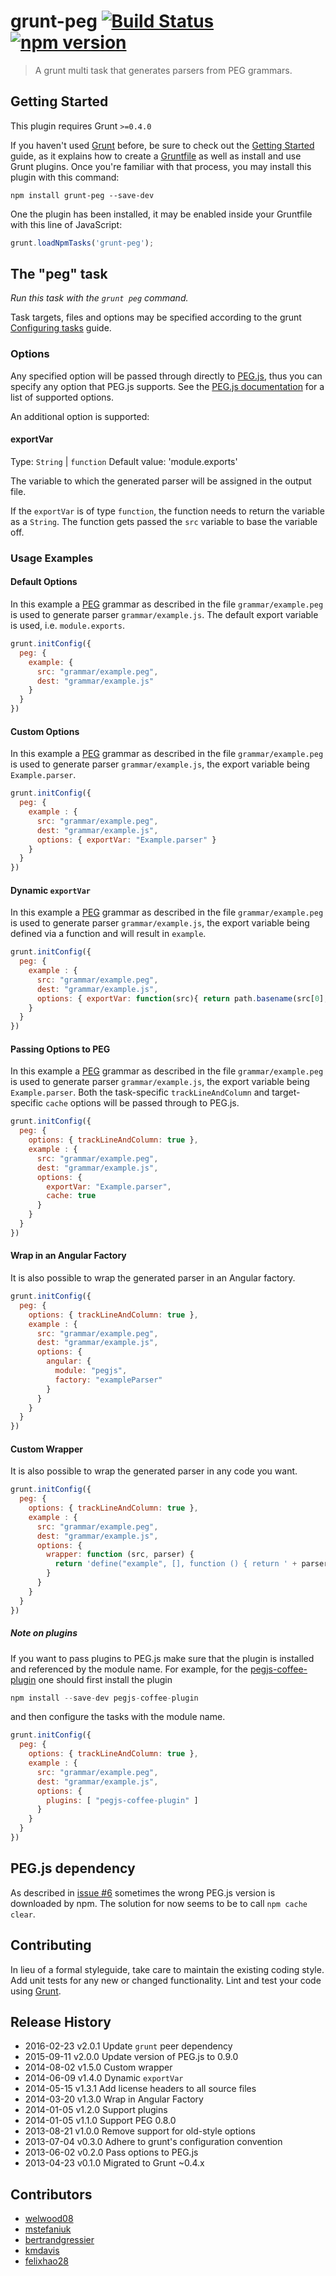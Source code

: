 # grunt-peg [![Build Status](https://travis-ci.org/dvberkel/grunt.svg?branch=master)](https://travis-ci.org/dvberkel/grunt) [![npm version](https://badge.fury.io/js/grunt-peg.svg)](https://badge.fury.io/js/grunt-peg)

> A grunt multi task that generates parsers from PEG grammars.

## Getting Started
This plugin requires Grunt `>=0.4.0`

If you haven't used [Grunt][] before, be sure to check out the
[Getting Started][] guide, as it explains how to create a
[Gruntfile][] as well as install and use Grunt plugins. Once you're
familiar with that process, you may install this plugin with this
command:

```shell
npm install grunt-peg --save-dev
```

One the plugin has been installed, it may be enabled inside your
Gruntfile with this line of JavaScript:

```js
grunt.loadNpmTasks('grunt-peg');
```

## The "peg" task
_Run this task with the `grunt peg` command._

Task targets, files and options may be specified according to the grunt [Configuring tasks](http://gruntjs.com/configuring-tasks) guide.

### Options

Any specified option will be passed through directly to [PEG.js][], thus you can specify any option that PEG.js supports. See the [PEG.js documentation][] for a list of supported options.

[PEG.js]: http://pegjs.majda.cz/
[PEG.js documentation]: http://pegjs.majda.cz/documentation

An additional option is supported:

#### exportVar
Type: `String` | `function`
Default value: 'module.exports'

The variable to which the generated parser will be assigned in the output file.

If the `exportVar` is of type `function`, the function needs to return
the variable as a `String`. The function gets passed the `src`
variable to base the variable off.

### Usage Examples

#### Default Options

In this example a [PEG][] grammar as described in the file
`grammar/example.peg` is used to generate parser
`grammar/example.js`. The default export variable is used,
i.e. `module.exports`.

```js
grunt.initConfig({
  peg: {
    example: {
      src: "grammar/example.peg",
      dest: "grammar/example.js"
    }
  }
})
```

#### Custom Options

In this example a [PEG][] grammar as described in the file
`grammar/example.peg` is used to generate parser
`grammar/example.js`, the export variable being `Example.parser`.

```js
grunt.initConfig({
  peg: {
    example : {
      src: "grammar/example.peg",
      dest: "grammar/example.js",
      options: { exportVar: "Example.parser" }
    }
  }
})
```

#### Dynamic `exportVar`

In this example a [PEG][] grammar as described in the file
`grammar/example.peg` is used to generate parser
`grammar/example.js`, the export variable being defined via a function
and will result in `example`.

```js
grunt.initConfig({
  peg: {
    example : {
      src: "grammar/example.peg",
      dest: "grammar/example.js",
      options: { exportVar: function(src){ return path.basename(src[0], '.peg'); } }
    }
  }
})
```

#### Passing Options to PEG

In this example a [PEG][] grammar as described in the file
`grammar/example.peg` is used to generate parser
`grammar/example.js`, the export variable being `Example.parser`.
Both the task-specific `trackLineAndColumn` and target-specific
`cache` options will be passed through to PEG.js.

```js
grunt.initConfig({
  peg: {
    options: { trackLineAndColumn: true },
    example : {
      src: "grammar/example.peg",
      dest: "grammar/example.js",
      options: {
        exportVar: "Example.parser",
        cache: true
      }
    }
  }
})
```

#### Wrap in an Angular Factory

It is also possible to wrap the generated parser in an Angular
factory.

```js
grunt.initConfig({
  peg: {
    options: { trackLineAndColumn: true },
    example : {
      src: "grammar/example.peg",
      dest: "grammar/example.js",
      options: {
        angular: {
          module: "pegjs",
          factory: "exampleParser"
        }
      }
    }
  }
})
```

#### Custom Wrapper

It is also possible to wrap the generated parser in any code you
want.

```js
grunt.initConfig({
  peg: {
    options: { trackLineAndColumn: true },
    example : {
      src: "grammar/example.peg",
      dest: "grammar/example.js",
      options: {
        wrapper: function (src, parser) {
          return 'define("example", [], function () { return ' + parser + '; });';
        }
      }
    }
  }
})
```

##### Note on plugins

If you want to pass plugins to PEG.js make sure that the plugin is
installed and referenced by the module name. For example, for the
[pegjs-coffee-plugin][] one should first install the plugin

```js
npm install --save-dev pegjs-coffee-plugin
```

and then configure the tasks with the module name.

```js
grunt.initConfig({
  peg: {
    options: { trackLineAndColumn: true },
    example : {
      src: "grammar/example.peg",
      dest: "grammar/example.js",
      options: {
        plugins: [ "pegjs-coffee-plugin" ]
      }
    }
  }
})
```

## PEG.js dependency

As described in [issue #6][#6] sometimes the wrong PEG.js version
is downloaded by npm. The solution for now seems to be to call
`npm cache clear`.

## Contributing

In lieu of a formal styleguide, take care to maintain the existing
coding style. Add unit tests for any new or changed
functionality. Lint and test your code using
[Grunt](http://gruntjs.com/).

## Release History

* 2016-02-23   v2.0.1   Update `grunt` peer dependency
* 2015-09-11   v2.0.0   Update version of PEG.js to 0.9.0
* 2014-08-02   v1.5.0   Custom wrapper
* 2014-06-09   v1.4.0   Dynamic `exportVar`
* 2014-05-15   v1.3.1   Add license headers to all source files
* 2014-03-20   v1.3.0   Wrap in Angular Factory
* 2014-01-05   v1.2.0   Support plugins
* 2014-01-05   v1.1.0   Support PEG 0.8.0
* 2013-08-21   v1.0.0   Remove support for old-style options
* 2013-07-04   v0.3.0   Adhere to grunt's configuration convention
* 2013-06-02   v0.2.0   Pass options to PEG.js
* 2013-04-23   v0.1.0   Migrated to Grunt ~0.4.x

## Contributors

* [welwood08][]
* [mstefaniuk][]
* [bertrandgressier][]
* [kmdavis][]
* [felixhao28][]

[welwood08]: https://github.com/welwood08
[mstefaniuk]: https://github.com/mstefaniuk
[bertrandgressier]: https://github.com/bertrandgressier
[kmdavis]: https://github.com/kmdavis
[felixhao28]: https://github.com/felixhao28

[Grunt]: http://gruntjs.com/
[Getting Started]: http://gruntjs.com/getting-started
[PEG]: https://npmjs.org/package/pegjs
[Gruntfile]: http://gruntjs.com/sample-gruntfile
[#6]: https://github.com/dvberkel/grunt-peg/pull/6
[pegjs-coffee-plugin]: https://github.com/Dignifiedquire/pegjs-coffee-plugin
